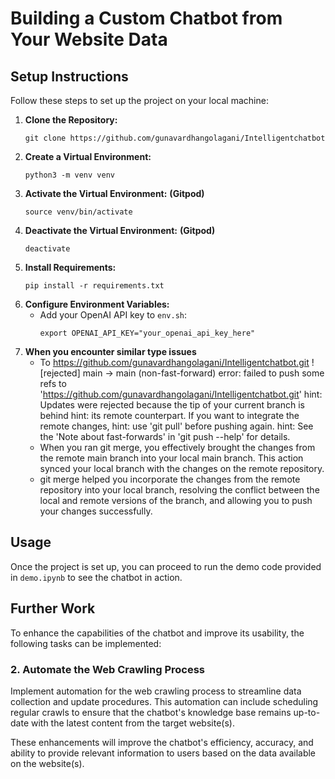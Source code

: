 # Building a Custom Chatbot from Your Website Data
## Setup Instructions
Follow these steps to set up the project on your local machine:

1. **Clone the Repository:**
   ```
   git clone https://github.com/gunavardhangolagani/Intelligentchatbot
   ```
2. **Create a Virtual Environment:**
   ```
   python3 -m venv venv
   ```
3. **Activate the Virtual Environment:** **(Gitpod)**
   ```
   source venv/bin/activate
   ```
4. **Deactivate the Virtual Environment:** **(Gitpod)**
   ```
   deactivate
   ```
5. **Install Requirements:**
   ```
   pip install -r requirements.txt
   ```
6. **Configure Environment Variables:**
   - Add your OpenAI API key to `env.sh`:
     ```
     export OPENAI_API_KEY="your_openai_api_key_here"
     ```
7. **When you encounter similar type issues**
   -  To https://github.com/gunavardhangolagani/Intelligentchatbot.git
      ! [rejected]        main -> main (non-fast-forward)
      error: failed to push some refs to 'https://github.com/gunavardhangolagani/Intelligentchatbot.git'
      hint: Updates were rejected because the tip of your current branch is behind
      hint: its remote counterpart. If you want to integrate the remote changes,
      hint: use 'git pull' before pushing again.
      hint: See the 'Note about fast-forwards' in 'git push --help' for details.
   - When you ran git merge, you effectively brought the changes from the remote main branch into your local main branch. This action synced your local branch with      the changes on the remote repository.
   - git merge helped you incorporate the changes from the remote repository into your local branch, resolving the conflict between the local and remote versions of the branch, and allowing you to push your changes successfully.

## Usage
  Once the project is set up, you can proceed to run the demo code provided in `demo.ipynb` to see the chatbot in action.
## Further Work
To enhance the capabilities of the chatbot and improve its usability, the following tasks can be implemented:
### 2. Automate the Web Crawling Process

Implement automation for the web crawling process to streamline data collection and update procedures. This automation can include scheduling regular crawls to ensure that the chatbot's knowledge base remains up-to-date with the latest content from the target website(s).

These enhancements will improve the chatbot's efficiency, accuracy, and ability to provide relevant information to users based on the data available on the website(s).
